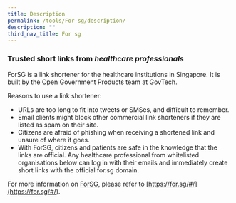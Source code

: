 ```yaml
---
title: Description
permalink: /tools/For-sg/description/
description: ""
third_nav_title: For sg
---
```

### **Trusted short links from **_healthcare professionals_****

ForSG is a link shortener for the healthcare institutions in Singapore. It is built by the Open Government Products team at GovTech.

Reasons to use a link shortener:

*   URLs are too long to fit into tweets or SMSes, and difficult to remember.
*   Email clients might block other commercial link shorteners if they are listed as spam on their site.
*   Citizens are afraid of phishing when receiving a shortened link and unsure of where it goes.
*   With ForSG, citizens and patients are safe in the knowledge that the links are official. Any healthcare professional from whitelisted organisations below can log in with their emails and immediately create short links with the official for.sg domain.

For more information on [ForSG](https://for.sg/#/), please refer to [https://for.sg/#/](https://for.sg/#/).